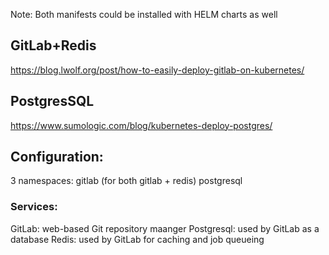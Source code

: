 Note: Both manifests could be installed with HELM charts as well 
## GitLab+Redis
https://blog.lwolf.org/post/how-to-easily-deploy-gitlab-on-kubernetes/


## PostgresSQL
https://www.sumologic.com/blog/kubernetes-deploy-postgres/


## Configuration: 
3 namespaces: 
gitlab (for both gitlab + redis) 
postgresql 
 

### Services: 
GitLab: web-based Git repository maanger 
Postgresql: used by GitLab as a database 
Redis: used by GitLab for caching and job queueing 